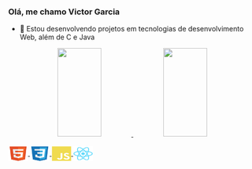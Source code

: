 ### Olá, me chamo Victor Garcia

- 🌱 Estou desenvolvendo projetos em tecnologias de desenvolvimento Web, além de C e Java

<div align="center">
  <a href="https://github.com/victorgarciadss">
  <img height="180em" width="42%" src="https://github-readme-stats.vercel.app/api?username=victorgarciadss&show_icons=true&theme=dark&include_all_commits=true&count_private=true"/>
  <img height="180em" width="42%" src="https://github-readme-stats.vercel.app/api/top-langs/?username=victorgarciadss&layout=compact&langs_count=7&theme=dark"/>
</div>

<div style="display: inline_block"><br>
  <img align="center" alt="Victor-HTML" height="30" width="40" src="https://raw.githubusercontent.com/devicons/devicon/master/icons/html5/html5-original.svg">
  <img align="center" alt="Victor-CSS" height="30" width="40" src="https://raw.githubusercontent.com/devicons/devicon/master/icons/css3/css3-original.svg">
  <img align="center" alt="Victor-Js" height="30" width="40" src="https://raw.githubusercontent.com/devicons/devicon/master/icons/javascript/javascript-plain.svg">
  <img align="center" alt="Victor-React" height="30" width="40" src="https://raw.githubusercontent.com/devicons/devicon/master/icons/react/react-original.svg">
  
</div>
